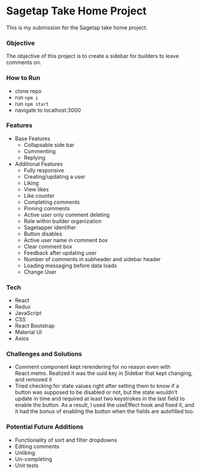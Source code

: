 # Sagetap Take Home Project

This is my submission for the Sagetap take home project.

### Objective
The objective of this project is to create a sidebar for builders to leave comments on.

### How to Run
- clone repo
- run `npm i`
- run `npm start`
- navigate to localhost:3000

### Features
- Base Features
    - Collapsable side bar
    - Commenting
    - Replying
- Additional Features
    - Fully responsive
    - Creating/updating a user
    - Liking
    - View likes
    - Like counter
    - Completing comments
    - Pinning comments
    - Active user only comment deleting
    - Role within builder organization
    - Sagetapper identifier
    - Button disables
    - Active user name in comment box
    - Clear comment box
    - Feedback after updating user
    - Number of comments in subheader and sidebar header
    - Loading messaging before data loads
    - Change User

### Tech
- React
- Redux
- JavaScript
- CSS
- React Bootstrap
- Material UI
- Axios

### Challenges and Solutions
- Comment component kept rerendering for no reason even with React.memo. Realized it was the uuid key in Sidebar that kept changing, and removed it
- Tried checking for state values right after setting them to know if a button was supposed to be disabled or not, but the state wouldn't update in time and required at least two keystrokes in the last field to enable the button. As a result, I used the useEffect hook and fixed it, and it had the bonus of enabling the button when the fields are autofilled too.

### Potential Future Additions
- Functionality of sort and filter dropdowns
- Editing comments
- Unliking
- Un-completing
- Unit tests
